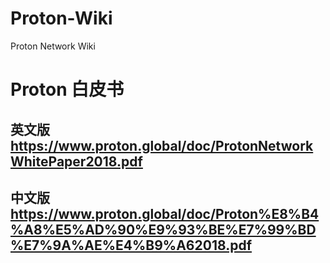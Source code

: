 # Proton-Wiki
Proton Network Wiki

# Proton 白皮书

## 英文版 https://www.proton.global/doc/ProtonNetworkWhitePaper2018.pdf
## 中文版 https://www.proton.global/doc/Proton%E8%B4%A8%E5%AD%90%E9%93%BE%E7%99%BD%E7%9A%AE%E4%B9%A62018.pdf
